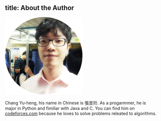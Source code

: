 title: About the Author
---

![](avatar.png)

Chang Yu-heng, his name in Chinese is 張昱珩. As a progarmmer, he is major in Python and fimiliar with Java and C. You can find him on [codeforces.com](http://codeforces.com/profile/changyuheng) because he loves to solve problems releated to algorithms.

